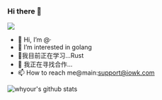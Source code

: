 
### Hi there 👋  

![](https://komarev.com/ghpvc/?username=cxping&color=green)

- 👋 Hi, I’m @·
- 👀 I’m interested in   golang
- 🌱我目前正在学习...Rust 
- 💞️ 我正在寻找合作...
- 📫 How to reach me@main:support@iowk.com

<!---
cxping/cxping is a ✨ special ✨ repository because its `README.md` (this file) appears on your GitHub profile.
You can click the Preview link to take a look at your changes.
--->



![whyour's github stats](https://github-readme-stats.vercel.app/api?username=cxping&count_private=true&show_icons=true)
